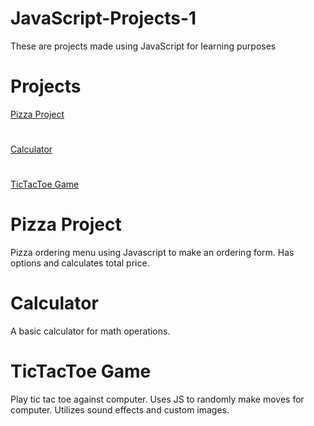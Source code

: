 # JavaScript-Projects-1
These are projects made using JavaScript for learning purposes


# Projects
[Pizza Project](https://github.com/TBranscome/Pizza_Project)
#
[Calculator](calculator.html)
#
[TicTacToe Game](https://github.com/TBranscome/TicTacToe)
#
#
# Pizza Project
Pizza ordering menu using Javascript to make an ordering form. Has options and calculates total price.
# Calculator
A basic calculator for math operations.
# TicTacToe Game
Play tic tac toe against computer. Uses JS to randomly make moves for computer. Utilizes sound effects and custom images.
